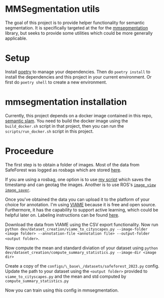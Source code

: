 # MMSegmentation utils

The goal of this project is to provide helper functionality for semantic segmentation.
It is specifically targeted at the for the [mmsegmentation](https://github.com/open-mmlab/mmsegmentation) library, but seeks to provide some utilities which could be more generally applicable.

# Setup

Install [poetry](https://python-poetry.org/docs/) to manage your dependencies. Then do `poetry install` to install the dependencies and this project in your current environment. Or first do `poetry shell` to create a new environment.

# mmsegmentation installation

Currently, this project depends on a docker image contained in this repo, [semantic slam](https://github.com/Kantor-Lab/semantic_slam). You need to build the docker image using the `build_docker.sh` script in that project, then you can run the `scripts/run_docker.sh` script in this project.

# Proceedure

The first step is to obtain a folder of images. Most of the data from SafeForest was logged as rosbags which are stored [here](https://github.com/Kantor-Lab/Safeforest_CMU_data_dvc).

If you are using a rosbag, one option is to use [my script](https://github.com/russelldj/DVC_ROS_datastore_scripts/blob/main/saving/images.py) which saves the timestamp and can geotag the images. Another is to use ROS's [`image_view` `image_saver`](http://wiki.ros.org/image_view).

Once you've obtained the data you can upload it to the platform of your choice for annotation. I'm using [VIAME](https://www.viametoolkit.org/) because it is free and open source. Furthermore, it has the capability to support active learning, which could be helpful later on. Labeling instructions can be found [here](https://docs.google.com/document/d/1bL3ECZmOwxqOrioqozR8EOY3NXcBvjb2PZbexVHa_Hk/edit?usp=sharing).

Download the data from VIAME using the CSV export functionality. Now run `python dev/dataset_creation/viame_to_cityscapes.py --image-folder <image folder> --annotation-file <annotation file> --output-folder <output folder>`.

Now compute the mean and standard diviation of your dataset using `python dev/dataset_creation/compute_summary_statistics.py --image-dir <image dir>`

Create a copy of the `configs/\_base\_/datasets/safeforest_2023.py` config. Update the path to your dataset using the `<output folder>` provided to `viame_to_cityscapes.py` and the mean and std computed by `compute_summary_statistics.py`

Now you can train using this config in mmsegmentation.
